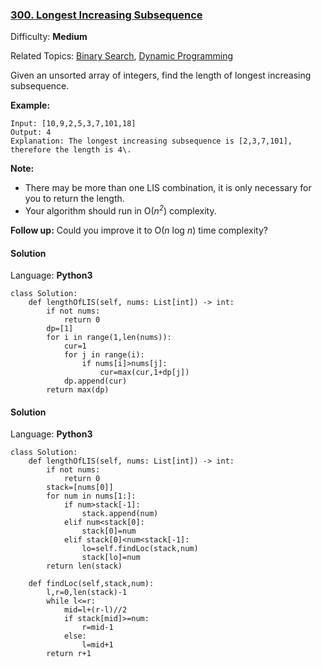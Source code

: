 ### [300\. Longest Increasing Subsequence](https://leetcode.com/problems/longest-increasing-subsequence/)

Difficulty: **Medium**  

Related Topics: [Binary Search](https://leetcode.com/tag/binary-search/), [Dynamic Programming](https://leetcode.com/tag/dynamic-programming/)


Given an unsorted array of integers, find the length of longest increasing subsequence.

**Example:**

```
Input: [10,9,2,5,3,7,101,18]
Output: 4 
Explanation: The longest increasing subsequence is [2,3,7,101], therefore the length is 4\. 
```

**Note:**

*   There may be more than one LIS combination, it is only necessary for you to return the length.
*   Your algorithm should run in O(_n<sup>2</sup>_) complexity.

**Follow up:** Could you improve it to O(_n_ log _n_) time complexity?
#### Solution

Language: **Python3**
```python3
class Solution:
    def lengthOfLIS(self, nums: List[int]) -> int:
        if not nums:
            return 0
        dp=[1]
        for i in range(1,len(nums)):
            cur=1
            for j in range(i):
                if nums[i]>nums[j]:
                    cur=max(cur,1+dp[j])
            dp.append(cur)
        return max(dp)
```

#### Solution

Language: **Python3**
```python3
class Solution:
    def lengthOfLIS(self, nums: List[int]) -> int:
        if not nums:
            return 0
        stack=[nums[0]]
        for num in nums[1:]:
            if num>stack[-1]:
                stack.append(num)
            elif num<stack[0]:
                stack[0]=num
            elif stack[0]<num<stack[-1]:
                lo=self.findLoc(stack,num)
                stack[lo]=num
        return len(stack)
    
    def findLoc(self,stack,num):
        l,r=0,len(stack)-1
        while l<=r:
            mid=l+(r-l)//2
            if stack[mid]>=num:
                r=mid-1
            else:
                l=mid+1
        return r+1
    
        
```
